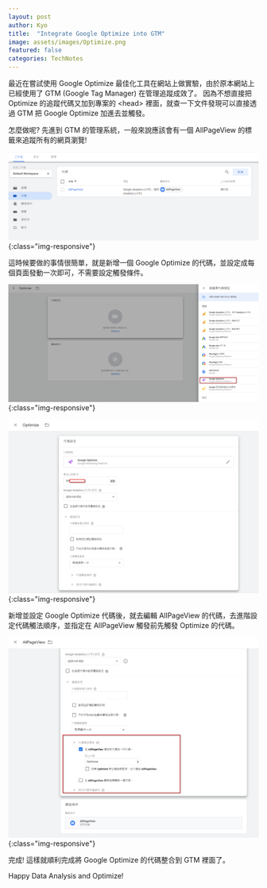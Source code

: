 ```yaml
---
layout: post
author: Kyo
title:  "Integrate Google Optimize into GTM"
image: assets/images/Optimize.png
featured: false
categories: TechNotes
---
```

最近在嘗試使用 Google Optimize 最佳化工具在網站上做實驗，由於原本網站上已經使用了 GTM (Google Tag Manager) 在管理追蹤成效了。
因為不想直接把 Optimize 的追蹤代碼又加到專案的 \<head> 裡面，就查一下文件發現可以直接透過 GTM 把 Google Optimize 加進去並觸發。

怎麼做呢? 先進到 GTM 的管理系統，一般來說應該會有一個 AllPageView 的標籤來追蹤所有的網頁瀏覽!

![AllPageView](/assets/images/GTM/allpageview.png){:class="img-responsive"}

這時候要做的事情很簡單，就是新增一個 Google Optimize 的代碼，並設定成每個頁面發動一次即可，不需要設定觸發條件。

![addOptimize](/assets/images/GTM/addOptimize.png){:class="img-responsive"}

![optimizeTagSetting](/assets/images/GTM/optimizeTagSetting.png){:class="img-responsive"}

新增並設定 Google Optimize 代碼後，就去編輯 AllPageView 的代碼，去進階設定代碼觸法順序，並指定在 AllPageView 觸發前先觸發 Optimize 的代碼。

![triggerBeforeView](/assets/images/GTM/triggerBeforeView.png){:class="img-responsive"}

完成! 這樣就順利完成將 Google Optimize 的代碼整合到 GTM 裡面了。

Happy Data Analysis and Optimize!
